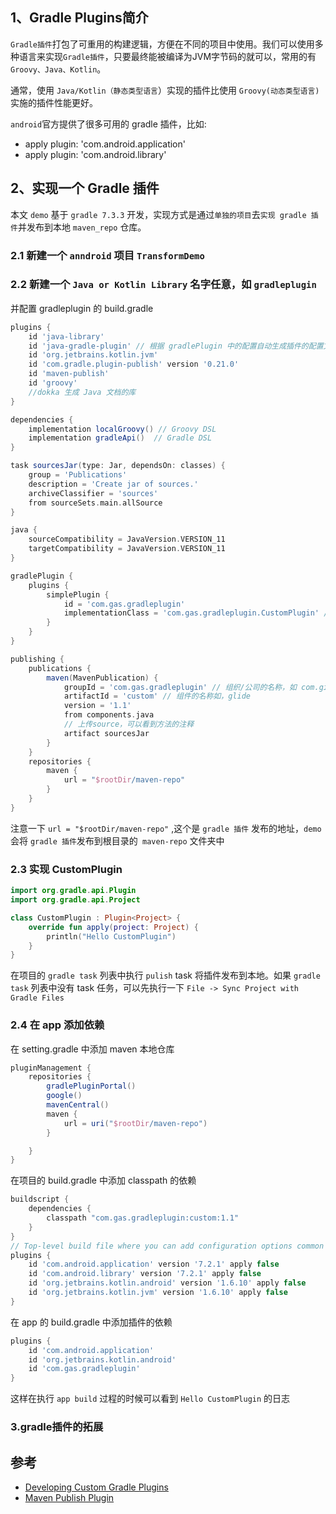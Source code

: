 ## 1、Gradle Plugins简介 

`Gradle插件`打包了可重用的构建逻辑，方便在不同的项目中使用。我们可以使用多种语言来实现`Gradle插件`，只要最终能被编译为JVM字节码的就可以，常用的有`Groovy、Java、Kotlin`。

通常，使用 `Java/Kotlin（静态类型语言`）实现的插件比使用 `Groovy(动态类型语言)` 实施的插件性能更好。

`android`官方提供了很多可用的 gradle 插件，比如:
- apply plugin: 'com.android.application'
- apply plugin: 'com.android.library'

## 2、实现一个 Gradle 插件

本文 `demo` 基于 `gradle 7.3.3` 开发，实现方式是通过`单独的项目`去`实现 gradle 插件`并发布到本地 `maven_repo` 仓库。

### 2.1 新建一个 `anndroid` 项目 `TransformDemo` 

### 2.2 新建一个 `Java or Kotlin Library` 名字任意，如 `gradleplugin` 
并配置 gradleplugin 的 build.gradle 

```groovy
plugins {
    id 'java-library'
    id 'java-gradle-plugin' // 根据 gradlePlugin 中的配置自动生成插件的配置文件
    id 'org.jetbrains.kotlin.jvm'
    id 'com.gradle.plugin-publish' version '0.21.0'
    id 'maven-publish'
    id 'groovy'
    //dokka 生成 Java 文档的库
}

dependencies {
    implementation localGroovy() // Groovy DSL
    implementation gradleApi()  // Gradle DSL
}

task sourcesJar(type: Jar, dependsOn: classes) {
    group = 'Publications'
    description = 'Create jar of sources.'
    archiveClassifier = 'sources'
    from sourceSets.main.allSource
}

java {
    sourceCompatibility = JavaVersion.VERSION_11
    targetCompatibility = JavaVersion.VERSION_11
}

gradlePlugin {
    plugins {
        simplePlugin {
            id = 'com.gas.gradleplugin'
            implementationClass = 'com.gas.gradleplugin.CustomPlugin' // 自定义的 Plugin<Project> 
        }
    }
}

publishing {
    publications {
        maven(MavenPublication) {
            groupId = 'com.gas.gradleplugin' // 组织/公司的名称，如 com.github.bumptech.glide
            artifactId = 'custom' // 组件的名称如，glide
            version = '1.1'
            from components.java
            // 上传source，可以看到方法的注释
            artifact sourcesJar
        }
    }
    repositories {
        maven {
            url = "$rootDir/maven-repo"  
        }
    }
}
```
注意一下 `url = "$rootDir/maven-repo"` ,这个是 `gradle 插件` 发布的地址，`demo` 会将 `gradle 插件`发布到根目录的` maven-repo` 文件夹中

### 2.3 实现 CustomPlugin

```kotlin
import org.gradle.api.Plugin
import org.gradle.api.Project

class CustomPlugin : Plugin<Project> {
    override fun apply(project: Project) {
        println("Hello CustomPlugin")
    }
}
```

在项目的 `gradle task` 列表中执行 `pulish` task 将插件发布到本地。如果 `gradle task` 列表中没有 task 任务，可以先执行一下 `File -> Sync Project with Gradle Files`

### 2.4 在 app 添加依赖

在 setting.gradle 中添加 maven 本地仓库
```groovy
pluginManagement {
    repositories {
        gradlePluginPortal()
        google()
        mavenCentral()
        maven {
            url = uri("$rootDir/maven-repo")
        }

    }
}
```
在项目的 build.gradle 中添加 classpath 的依赖
```groovy
buildscript {
    dependencies {
        classpath "com.gas.gradleplugin:custom:1.1"
    }
}
// Top-level build file where you can add configuration options common to all sub-projects/modules.
plugins {
    id 'com.android.application' version '7.2.1' apply false
    id 'com.android.library' version '7.2.1' apply false
    id 'org.jetbrains.kotlin.android' version '1.6.10' apply false
    id 'org.jetbrains.kotlin.jvm' version '1.6.10' apply false
}
```
在 app 的 build.gradle 中添加插件的依赖
```groovy
plugins {
    id 'com.android.application'
    id 'org.jetbrains.kotlin.android'
    id 'com.gas.gradleplugin'
}
```
这样在执行 `app build` 过程的时候可以看到 `Hello CustomPlugin` 的日志

### 3.gradle插件的拓展

## 参考

- [Developing Custom Gradle Plugins](https://docs.gradle.org/current/userguide/custom_plugins.html)
- [Maven Publish Plugin](https://docs.gradle.org/current/userguide/publishing_maven.html#publishing_maven:tasks)
